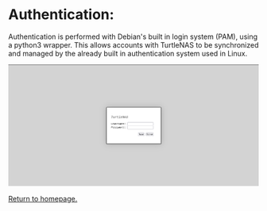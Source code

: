 # Authentication:

Authentication is performed with Debian's built in login system (PAM), using a python3 wrapper. This allows accounts with TurtleNAS to be synchronized and managed by the already built in authentication system used in Linux.

![screenshot of the login page.](https://github.com/allenc125789/TurtleNAS/blob/main/docs/images/screenshots/login-page.png)

[Return to homepage.](https://github.com/allenc125789/TurtleNAS/blob/main/README.md#overview)
